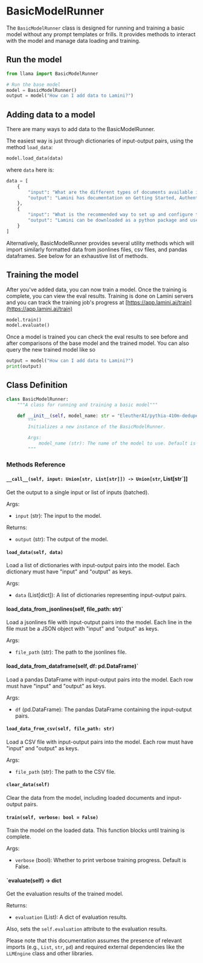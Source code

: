 # BasicModelRunner

The `BasicModelRunner` class is designed for running and training a basic model without any prompt templates or frills. It provides methods to interact with the model and manage data loading and training.

## Run the model

```python
from llama import BasicModelRunner

# Run the base model
model = BasicModelRunner()
output = model("How can I add data to Lamini?")
```

## Adding data to a model

There are many ways to add data to the BasicModelRunner.

The easiest way is just through dictionaries of input-output pairs, using the method `load_data`:

```python
model.load_data(data)
```

where `data` here is:
```python
data = [
    {
        "input": "What are the different types of documents available in the repository (e.g., installation guide, API documentation, developer's guide)?", 
        "output": "Lamini has documentation on Getting Started, Authentication, Question Answer Model, Python Library, Batching, Error Handling, Advanced topics, and class documentation on LLM Engine available at https://lamini-ai.github.io/."
    },
    {
        "input": "What is the recommended way to set up and configure the code repository?", 
        "output": "Lamini can be downloaded as a python package and used in any codebase that uses python. Additionally, we provide a language agnostic REST API. We\u2019ve seen users develop and train models in a notebook environment, and then switch over to a REST API to integrate with their production environment."
    }
]
```

Alternatively, BasicModelRunner provides several utility methods which will import similarly formatted data from jsonlines files, csv files, and pandas dataframes. See below for an exhaustive list of methods.

## Training the model

After you've added data, you can now train a model. Once the training is complete, you can view the eval results.
Training is done on Lamini servers and you can track the training job's progress at [https://app.lamini.ai/train](https://app.lamini.ai/train)

```python
model.train()
model.evaluate()
```

Once a model is trained you can check the eval results to see before and after comparisons of the base model and the trained model. You can also query the new trained model like so

```python
output = model("How can I add data to Lamini?")
print(output)
```

## Class Definition

```python
class BasicModelRunner:
    """A class for running and training a basic model"""

    def __init__(self, model_name: str = "EleutherAI/pythia-410m-deduped"):
        """
        Initializes a new instance of the BasicModelRunner.

        Args:
            model_name (str): The name of the model to use. Default is "EleutherAI/pythia-410m-deduped".
        """
```

### Methods Reference

#### `__call__(self, input: Union[str, List[str]]) -> Union[str`, List[str`]]

Get the output to a single input or list of inputs (batched).

Args:

- `input` (str): The input to the model.

Returns:

- `output` (str): The output of the model.

#### `load_data(self, data)`

Load a list of dictionaries with input-output pairs into the model. Each dictionary must have "input" and "output" as keys.

Args:

- `data` (List[dict]): A list of dictionaries representing input-output pairs.

#### load_data_from_jsonlines(self, file_path: str)`

Load a jsonlines file with input-output pairs into the model. Each line in the file must be a JSON object with "input" and "output" as keys.

Args:

- `file_path` (str): The path to the jsonlines file.

#### load_data_from_dataframe(self, df: pd.DataFrame)`

Load a pandas DataFrame with input-output pairs into the model. Each row must have "input" and "output" as keys.

Args:

- `df` (pd.DataFrame): The pandas DataFrame containing the input-output pairs.

#### `load_data_from_csv(self, file_path: str)`

Load a CSV file with input-output pairs into the model. Each row must have "input" and "output" as keys.

Args:

- `file_path` (str): The path to the CSV file.

#### `clear_data(self)`

Clear the data from the model, including loaded documents and input-output pairs.

#### `train(self, verbose: bool = False)`

Train the model on the loaded data. This function blocks until training is complete.

Args:

- `verbose` (bool): Whether to print verbose training progress. Default is False.

#### `evaluate(self) -> dict

Get the evaluation results of the trained model.

Returns:

- `evaluation` (List): A dict of evaluation results.

Also, sets the `self.evaluation` attribute to the evaluation results.

Please note that this documentation assumes the presence of relevant imports (e.g., `List`, `str`, `pd`) and required external dependencies like the `LLMEngine` class and other libraries.
